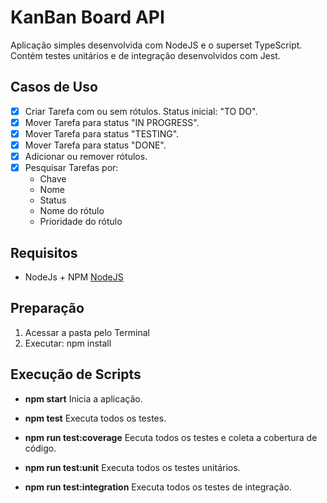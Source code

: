 # KanBan Board API

Aplicação simples desenvolvida com NodeJS e o superset TypeScript. Contém testes unitários e de integração desenvolvidos com Jest.

## Casos de Uso

- [x] Criar Tarefa com ou sem rótulos. Status inicial: "TO DO".
- [x] Mover Tarefa para status "IN PROGRESS".
- [x] Mover Tarefa para status "TESTING".
- [x] Mover Tarefa para status "DONE".
- [x] Adicionar ou remover rótulos.
- [x] Pesquisar Tarefas por:
    - Chave
    - Nome
    - Status
    - Nome do rótulo
    - Prioridade do rótulo

## Requisitos

- NodeJs + NPM
[NodeJS](https://nodejs.org/en/download/)

## Preparação

1. Acessar a pasta pelo Terminal
2. Executar: npm install

## Execução de Scripts

- **npm start** Inicia a aplicação.

- **npm test** Executa todos os testes.

- **npm run test:coverage** Eecuta todos os testes e coleta a cobertura de código.

- **npm run test:unit** Executa todos os testes unitários.

- **npm run test:integration** Executa todos os testes de integração.